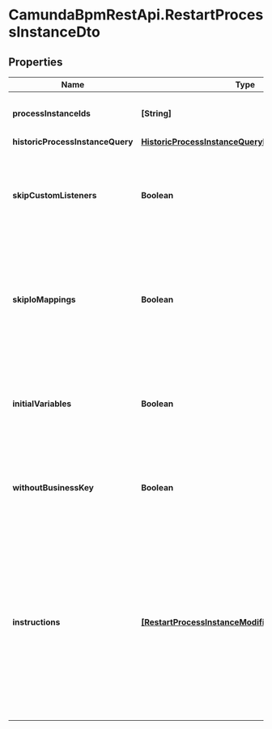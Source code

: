 # CamundaBpmRestApi.RestartProcessInstanceDto

## Properties

Name | Type | Description | Notes
------------ | ------------- | ------------- | -------------
**processInstanceIds** | **[String]** | A list of process instance ids to restart. | [optional] 
**historicProcessInstanceQuery** | [**HistoricProcessInstanceQueryDto**](HistoricProcessInstanceQueryDto.md) |  | [optional] 
**skipCustomListeners** | **Boolean** | Skip execution listener invocation for activities that are started as part of this request. | [optional] 
**skipIoMappings** | **Boolean** | Skip execution of [input/output variable mappings](https://docs.camunda.org/manual/7.14/user-guide/process-engine/variables/#input-output-variable-mapping) for activities that are started as part of this request. | [optional] 
**initialVariables** | **Boolean** | Set the initial set of variables during restart. By default, the last set of variables is used. | [optional] 
**withoutBusinessKey** | **Boolean** | Do not take over the business key of the historic process instance. | [optional] 
**instructions** | [**[RestartProcessInstanceModificationInstructionDto]**](RestartProcessInstanceModificationInstructionDto.md) | **Optional**. A JSON array of instructions that specify which activities to start the process instance at. If this property is omitted, the process instance starts at its default blank start event. | [optional] 


